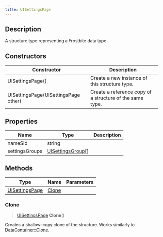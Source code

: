 ```yaml
---
title: UISettingsPage
---
```

## Description

A structure type representing a Frostbite data type.

## Constructors

| Constructor                          | Description                                              |
| ------------------------------------ | -------------------------------------------------------- |
| UISettingsPage()                     | Create a new instance of this structure type.            |
| UISettingsPage(UISettingsPage other) | Create a reference copy of a structure of the same type. |

## Properties

| Name           | Type                                   | Description |
| -------------- | -------------------------------------- | ----------- |
| nameSid        | string                                 |             |
| settingsGroups | [UISettingsGroup](UISettingsGroup)\[\] |             |

## Methods

| Type                             | Name            | Parameters |
| -------------------------------- | --------------- | ---------- |
| [UISettingsPage](UISettingsPage) | [Clone](#clone) |            |

### Clone

> [UISettingsPage](UISettingsPage) **Clone**()

Creates a shallow-copy clone of the structure. Works similarly to [DataContainer::Clone](/vext/ref/shared/class/datacontainer#clone).
